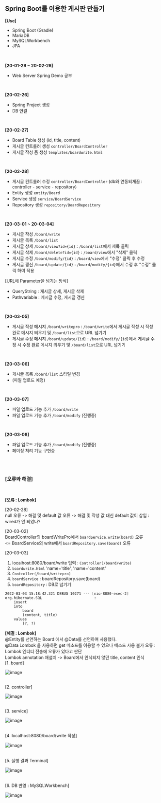 <h2>Spring Boot를 이용한 게시판 만들기</h2>


**[Use]** <br>

- Spring Boot (Gradle)
- MariaDB
- MySQLWorkbench
- JPA
<br><br><br>

**[20-01-29 ~ 20-02-26]** <br>
- Web Server Spring Demo 공부
<br>

**[20-02-26]** <br>

- Spring Project 생성
- DB 연결
<br>

**[20-02-27]** <br>

- Board Table 생성 (id, title, content)
- 게시글 컨트롤러 생성 `controller/BoardController`
- 게시글 작성 폼 생성 `templates/boardwrite.html`
<br>

**[20-02-28]** <br>

- 게시글 컨트롤러 수정 `controller/BoardController` (db와 연동되게끔 : controller - service - repository)
- Entity 생성 `entity/Board`
- Service 생성 `service/BoardService`
- Repository 생성 `repository/BoardRepository`
<br>

**[20-03-01 ~ 20-03-04]** <br>

- 게시글 작성 `/board/write`
- 게시글 목록 `/board/list`
- 게시글 상세 `/board/view?id={id}` : `/board/list`에서 제목 클릭
- 게시글 삭제 `/board/delete?id={id}` : `/board/view`에서 "삭제" 클릭
- 게시글 수정 `/board/modify/{id}` : `/board/view`에서 "수정" 클릭 후 수정
- 게시글 갱신 `/board/update/{id}` : `/board/modify/{id}`에서 수정 후 "수정" 클릭 하여 적용 

[URL에 Parameter을 넘기는 방식] <br>
- QueryString : 게시글 상세, 게시글 삭제 <br>
- Pathvariable : 게시글 수정, 게시글 갱신 <br>
<br>

**[20-03-05]** <br>
- 게시글 작성 메시지 `/board/writepro` : `/board/write`에서 게시글 작성 시 작성 완료 메시지 띄우기 및 `/board/list`으로 URL 넘기기
- 게시글 수정 메시지 `/board/update/{id}` : `/board/modify/{id}`에서 게시글 수정 시 수정 완료 메시지 띄우기 및 `/board/list`으로 URL 넘기기
<br>

**[20-03-06]** <br>
- 게시글 목록 `/board/list` 스타일 변경
- (파일 업로드 예정)
<br>

**[20-03-07]** <br>
- 파일 업로드 기능 추가 `/board/write`
- 파일 업로드 기능 추가 `/board/modify` (진행중)
<br>

**[20-03-08]** <br>
- 파일 업로드 기능 추가 `/board/modify` (진행중)
- 페이징 처리 기능 구현중



<br><br>

<h3>[오류와 해결]</h3>
<br>

**[오류 : Lombok]** <br>

[20-02-28] <br>
null 오류 -> 해결 및 default 값 오류 -> 해결 및 작성 값 대신 default 값이 삽입 : wired가 안 되었나?

[20-03-02] <br>
BoardController의 boardWritePro에서 `boardService.write(board)` 오류 <br>
<=
BoardService의 write에서 `boardRepository.save(board)` 오류

[20-03-03] <br>
1. localhost:8080/board/write 입력 : `Controller(/board/write)` <br>
2. `boardwrite.html` 'name='title', 'name='content' <br>
3. `Controller(/board/writepro)` <br>
4. `boardService` : boardRepository.save(board) <br>
5. `boardRepository` : DB로 넘기기 <br>

```
2022-03-03 15:18:42.321 DEBUG 10271 --- [nio-8080-exec-2] org.hibernate.SQL                        : 
    insert 
    into
        board
        (content, title) 
    values
        (?, ?)
```
**[해결 : Lombok]** <br>
@Entity를 선언하는 Board 에서 @Data를 선언하여 사용했다. <br>
@Data Lombok 을 사용하면 get 메소드를 이용할 수 있으나 메소드 사용 불가 오류 : Lombok 엔티티 전송에 오류가 있다고 판단 <br>
Lombok annotation 재설치 -> Board에서 인식되지 않던 title, content 인식 <br>
[1. board] <br>

![image](https://user-images.githubusercontent.com/98372474/156513831-0afa9c74-e84f-4162-a97e-1280041fefd8.png)
<br><br>

[2. controller] <br>

![image](https://user-images.githubusercontent.com/98372474/156513908-4eb1e11a-978d-4852-bba2-dd9a43fd2e8c.png)
<br><br>

[3. service] <br>

![image](https://user-images.githubusercontent.com/98372474/156513966-d5f0fa10-5132-4d76-b21e-87be4e4524ff.png)
<br><br>

[4. localhost:8080/board/write 작성] <br>

![image](https://user-images.githubusercontent.com/98372474/156513985-ca71ef7b-b6e3-463a-ae7f-730735be9e1f.png)
<br><br>

[5. 실행 결과 Terminal] <br> 

![image](https://user-images.githubusercontent.com/98372474/156514092-77dc28c6-0f02-4607-9007-feedb27881ac.png)
<br><br>

[6. DB 반영 : MySQLWorkbench] <br>

![image](https://user-images.githubusercontent.com/98372474/156514200-94cb105a-5eaa-4856-9d5b-c517020c71cf.png)
<br><br>


